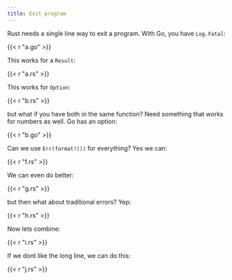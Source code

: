 ```yaml
---
title: Exit program
---
```


Rust needs a single line way to exit a program. With Go, you have `Log.Fatal`:

{{< r "a.go" >}}

This works for a `Result`:

{{< r "a.rs" >}}

This works for `Option`:

{{< r "b.rs" >}}

but what if you have both in the same function? Need something that works for
numbers as well. Go has an option:

{{< r "b.go" >}}

Can we use `Err(format!())` for everything? Yes we can:

{{< r "f.rs" >}}

We can even do better:

{{< r "g.rs" >}}

but then what about traditional errors? Yep:

{{< r "h.rs" >}}

Now lets combine:

{{< r "i.rs" >}}

If we dont like the long line, we can do this:

{{< r "j.rs" >}}
